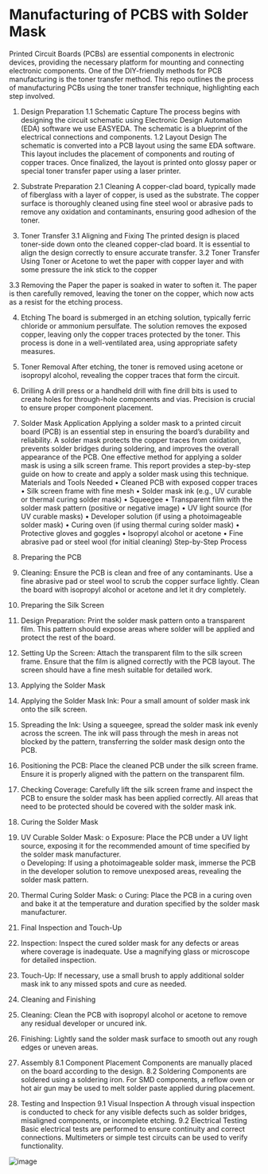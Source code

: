 # Manufacturing of PCBS with Solder Mask
Printed Circuit Boards (PCBs) are essential components in electronic devices, providing the necessary platform for mounting and connecting electronic components. One of the DIY-friendly methods for PCB manufacturing is the toner transfer method. This repo outlines the process of manufacturing PCBs using the toner transfer technique, highlighting each step involved.
1. Design Preparation
1.1 Schematic Capture
The process begins with designing the circuit schematic using Electronic Design Automation (EDA) software we use EASYEDA. The schematic is a blueprint of the electrical connections and components.
1.2 Layout Design
The schematic is converted into a PCB layout using the same EDA software. This layout includes the placement of components and routing of copper traces. Once finalized, the layout is printed onto glossy paper or special toner transfer paper using a laser printer.
2. Substrate Preparation
2.1 Cleaning
A copper-clad board, typically made of fiberglass with a layer of copper, is used as the substrate. The copper surface is thoroughly cleaned using fine steel wool or abrasive pads to remove any oxidation and contaminants, ensuring good adhesion of the toner.
 
3. Toner Transfer
3.1 Aligning and Fixing
The printed design is placed toner-side down onto the cleaned copper-clad board. It is essential to align the design correctly to ensure accurate transfer.
3.2 Toner Transfer
Using Toner or Acetone to wet the paper with copper layer and with some pressure the ink stick to the copper
 
3.3 Removing the Paper
the paper is soaked in water to soften it. The paper is then carefully removed, leaving the toner on the copper, which now acts as a resist for the etching process.
 
4. Etching
The board is submerged in an etching solution, typically ferric chloride or ammonium persulfate. The solution removes the exposed copper, leaving only the copper traces protected by the toner. This process is done in a well-ventilated area, using appropriate safety measures.
 
5. Toner Removal
After etching, the toner is removed using acetone or isopropyl alcohol, revealing the copper traces that form the circuit.
  
6. Drilling
A drill press or a handheld drill with fine drill bits is used to create holes for through-hole components and vias. Precision is crucial to ensure proper component placement.

7. Solder Mask Application
Applying a solder mask to a printed circuit board (PCB) is an essential step in ensuring the board’s durability and reliability. A solder mask protects the copper traces from oxidation, prevents solder bridges during soldering, and improves the overall appearance of the PCB. One effective method for applying a solder mask is using a silk screen frame. This report provides a step-by-step guide on how to create and apply a solder mask using this technique.
Materials and Tools Needed
•	Cleaned PCB with exposed copper traces
•	Silk screen frame with fine mesh
•	Solder mask ink (e.g., UV curable or thermal curing solder mask)
•	Squeegee
•	Transparent film with the solder mask pattern (positive or negative image)
•	UV light source (for UV curable masks)
•	Developer solution (if using a photoimageable solder mask)
•	Curing oven (if using thermal curing solder mask)
•	Protective gloves and goggles
•	Isopropyl alcohol or acetone
•	Fine abrasive pad or steel wool (for initial cleaning)
Step-by-Step Process
1. Preparing the PCB
1.	Cleaning: Ensure the PCB is clean and free of any contaminants. Use a fine abrasive pad or steel wool to scrub the copper surface lightly. Clean the board with isopropyl alcohol or acetone and let it dry completely.
2. Preparing the Silk Screen
1.	Design Preparation: Print the solder mask pattern onto a transparent film. This pattern should expose areas where solder will be applied and protect the rest of the board.
  
2.	Setting Up the Screen: Attach the transparent film to the silk screen frame. Ensure that the film is aligned correctly with the PCB layout. The screen should have a fine mesh suitable for detailed work.
  
3. Applying the Solder Mask
1.	Applying the Solder Mask Ink: Pour a small amount of solder mask ink onto the silk screen.  
2.	Spreading the Ink: Using a squeegee, spread the solder mask ink evenly across the screen. The ink will pass through the mesh in areas not blocked by the pattern, transferring the solder mask design onto the PCB.
  

3.	Positioning the PCB: Place the cleaned PCB under the silk screen frame. Ensure it is properly aligned with the pattern on the transparent film.
 

4.	Checking Coverage: Carefully lift the silk screen frame and inspect the PCB to ensure the solder mask has been applied correctly. All areas that need to be protected should be covered with the solder mask ink.
4. Curing the Solder Mask
1.	UV Curable Solder Mask:
o	Exposure: Place the PCB under a UV light source, exposing it for the recommended amount of time specified by the solder mask manufacturer.  
o	Developing: If using a photoimageable solder mask, immerse the PCB in the developer solution to remove unexposed areas, revealing the solder mask pattern.
2.	Thermal Curing Solder Mask:
o	Curing: Place the PCB in a curing oven and bake it at the temperature and duration specified by the solder mask manufacturer.
5. Final Inspection and Touch-Up
1.	Inspection: Inspect the cured solder mask for any defects or areas where coverage is inadequate. Use a magnifying glass or microscope for detailed inspection.  
2.	Touch-Up: If necessary, use a small brush to apply additional solder mask ink to any missed spots and cure as needed.
6. Cleaning and Finishing
1.	Cleaning: Clean the PCB with isopropyl alcohol or acetone to remove any residual developer or uncured ink.
2.	Finishing: Lightly sand the solder mask surface to smooth out any rough edges or uneven areas.
 

8. Assembly
8.1 Component Placement
Components are manually placed on the board according to the design. 
8.2 Soldering
Components are soldered using a soldering iron. For SMD components, a reflow oven or hot air gun may be used to melt solder paste applied during placement.
9. Testing and Inspection
9.1 Visual Inspection
A through visual inspection is conducted to check for any visible defects such as solder bridges, misaligned components, or incomplete etching.
9.2 Electrical Testing
Basic electrical tests are performed to ensure continuity and correct connections. Multimeters or simple test circuits can be used to verify functionality.
 
![image](https://github.com/user-attachments/assets/b0c9d7bc-1291-4aba-8e27-70444cb37738)

